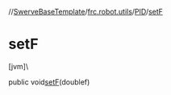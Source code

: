 //[SwerveBaseTemplate](../../../index.md)/[frc.robot.utils](../index.md)/[PID](index.md)/[setF](set-f.md)

# setF

[jvm]\

public void[setF](set-f.md)(doublef)

